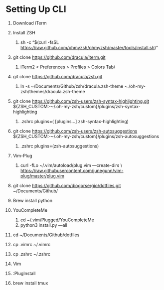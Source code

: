 # Setting Up CLI
1. Download iTerm
2. Install ZSH 
	1. sh -c “$(curl -fsSL https://raw.github.com/ohmyzsh/ohmyzsh/master/tools/install.sh)” 
3. git clone https://github.com/dracula/iterm.git
	1. iTerm2 > Preferences > Profiles > Colors Tab/
4. git clone https://github.com/dracula/zsh.git
	1. ln -s  ~/Documents/Github/zsh/dracula.zsh-theme ~./oh-my-zsh/themes/dracula.zsh-theme
5. git clone https://github.com/zsh-users/zsh-syntax-highlighting.git ${ZSH_CUSTOM:-~/.oh-my-zsh/custom}/plugins/zsh-syntax-highlighting
	1. .zshrc plugins=( [plugins…] zsh-syntax-highlighting)

6. git clone https://github.com/zsh-users/zsh-autosuggestions ${ZSH_CUSTOM:-~/.oh-my-zsh/custom}/plugins/zsh-autosuggestions
	1. .zshrc plugins=(zsh-autosuggestions)
7. Vim-Plug
	1. curl -fLo ~/.vim/autoload/plug.vim —create-dirs \    https://raw.githubusercontent.com/junegunn/vim-plug/master/plug.vim
8. git clone https://github.com/diogorsergio/dotfiles.git ~/Documents/Github/
9. Brew install python
10. YouCompleteMe
	1. cd ~/.vim/Plugged/YouCompleteMe
	2. python3 install.py —all
11. cd ~/Documents/Github/dotfiles
12. cp .vimrc ~/.vimrc
13. cp .zshrc ~/.zshrc
14. Vim
15. :PlugInstall
16. brew install tmux
